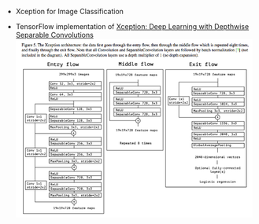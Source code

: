 * Xception for Image Classification

- TensorFlow implementation of [Xception: Deep Learning with Depthwise Separable Convolutions](https://arxiv.org/pdf/1610.02357.pdf)  
![image](images/img_001.png)

